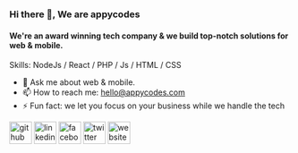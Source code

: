 ### Hi there 👋, We are appycodes
#### We're an award winning tech company & we build top-notch solutions for web & mobile.





Skills: NodeJs / React / PHP / Js / HTML / CSS

- 💬 Ask me about web & mobile. 
- 📫 How to reach me: hello@appycodes.com 
- ⚡ Fun fact: we let you focus on your business while we handle the tech 


[<img src='https://cdn.jsdelivr.net/npm/simple-icons@3.0.1/icons/github.svg' alt='github' height='40'>](https://github.com/Appycodes)  [<img src='https://cdn.jsdelivr.net/npm/simple-icons@3.0.1/icons/linkedin.svg' alt='linkedin' height='40'>](https://www.linkedin.com/in/appycodes/)  [<img src='https://cdn.jsdelivr.net/npm/simple-icons@3.0.1/icons/facebook.svg' alt='facebook' height='40'>](https://www.facebook.com/appycodes)  [<img src='https://cdn.jsdelivr.net/npm/simple-icons@3.0.1/icons/twitter.svg' alt='twitter' height='40'>](https://twitter.com/appycodes)  [<img src='https://cdn.jsdelivr.net/npm/simple-icons@3.0.1/icons/icloud.svg' alt='website' height='40'>](https://appycodes.dev/)  

